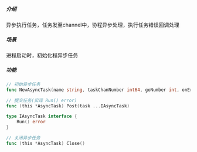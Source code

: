 ##### 介绍

异步执行任务，任务发至channel中，协程异步处理，执行任务错误回调处理

##### 场景

进程启动时，初始化程异步任务

##### 功能

```go
// 初始异步任务
func NewAsyncTask(name string, taskChanNumber int64, goNumber int, onError func(err error)) (*AsyncTask, error)

// 提交任务(实现 Run() error)
func (this *AsyncTask) Post(task ...IAsyncTask) 

type IAsyncTask interface {
	Run() error
}

// 关闭异步任务
func (this *AsyncTask) Close()


```

